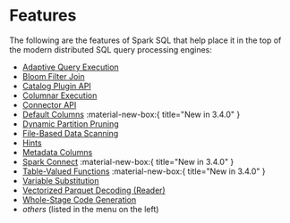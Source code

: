 # Features

The following are the features of Spark SQL that help place it in the top of the modern distributed SQL query processing engines:

* [Adaptive Query Execution](../adaptive-query-execution/index.md)
* [Bloom Filter Join](../bloom-filter-join/index.md)
* [Catalog Plugin API](../connector/catalog/index.md)
* [Columnar Execution](../columnar-execution/index.md)
* [Connector API](../connector/index.md)
* [Default Columns](../default-columns/index.md) :material-new-box:{ title="New in 3.4.0" }
* [Dynamic Partition Pruning](../dynamic-partition-pruning/index.md)
* [File-Based Data Scanning](../file-based-data-scanning/index.md)
* [Hints](../hints/index.md)
* [Metadata Columns](../metadata-columns/index.md)
* [Spark Connect](../connect/index.md) :material-new-box:{ title="New in 3.4.0" }
* [Table-Valued Functions](../table-valued-functions/index.md) :material-new-box:{ title="New in 3.4.0" }
* [Variable Substitution](../variable-substitution.md)
* [Vectorized Parquet Decoding (Reader)](../vectorized-decoding/index.md)
* [Whole-Stage Code Generation](../whole-stage-code-generation/index.md)
* _others_ (listed in the menu on the left)
